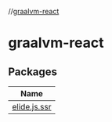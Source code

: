 //[graalvm-react](index.md)

# graalvm-react

## Packages

| Name |
|---|
| [elide.js.ssr](graalvm-react/elide.js.ssr/index.md) |
